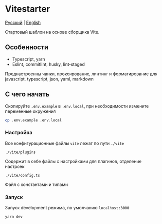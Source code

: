 # Vitestarter

[Русский](./README.md) | [English](./docs/README.en-US.md)

Стартовый шаблон на основе сборщика Vite.

## Особенности

- Typescript, yarn
- Eslint, commitlint, husky, lint-staged

Преднастроенны чанки, проксирование, линтинг и форматирование для javascript, typescript, json, yaml, markdown

## С чего начать

Скопируйте `.env.example` в `.env.local`, при необходимости измените переменные окружения

````sh 
cp .env.example .env.local
````

### Настройка

Все конфигурационные файлы `vite` лежат по пути `./vite`

`./vite/plugins`

Содержит в себе файлы с настройками для плагинов, отделение настроек

`./vite/config.ts` 

Файл с константами и типами

### Запуск

Запуск development режима, по умолчанию `localhost:3000`

````sh
yarn dev
````

